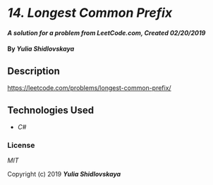 # _14. Longest Common Prefix_

#### _A solution for a problem from LeetCode.com, Created 02/20/2019_

#### By _**Yulia Shidlovskaya**_

## Description
https://leetcode.com/problems/longest-common-prefix/

## Technologies Used

* _C#_

### License

*MIT*

Copyright (c) 2019 **_Yulia Shidlovskaya_**
